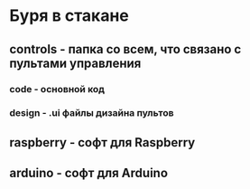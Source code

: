 # Буря в стакане
## controls - папка со всем, что связано с пультами управления
### code - основной код
### design - .ui файлы дизайна пультов
## raspberry - софт для Raspberry
## arduino - софт для Arduino
